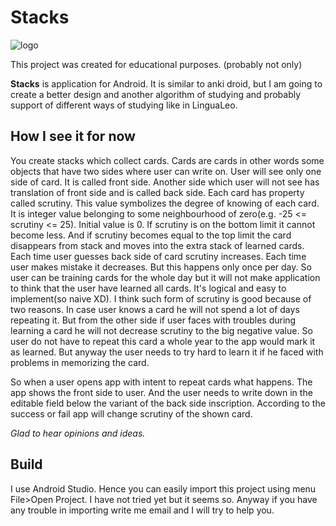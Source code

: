 # Stacks

![logo](D:\AndroidStudioProjects\Stacks\app\src\main\res\mipmap-xxhdpi\ic_launcher.png)

This project was created for educational purposes. (probably not only)

**Stacks** is application for Android. It is similar to anki droid, but I am going to
create a better design and another algorithm of studying and probably support of different ways of
studying like in LinguaLeo.

How I see it for now
---

You create stacks which collect cards. Cards are cards in other words  some objects that
have two sides where user can write on. User will see only one side of card. It is called front
side. Another side which user will not see has translation of front side and is called back side.
Each card has property called scrutiny. This value symbolizes the degree of knowing of each card.
It is integer value belonging to some neighbourhood of zero(e.g. -25 <= scrutiny <= 25). Initial
value is 0. If scrutiny is on the bottom limit it cannot become less. And if scrutiny becomes equal
to the top limit the card disappears from stack and moves into the extra stack of learned
cards. Each time user guesses back side of card scrutiny increases. Each time user makes mistake
it decreases. But this happens only once per day. So user can be training cards for the whole day
but it will not make application to think that the user have learned all cards. It's logical and
easy to implement(so naive XD). I think such form of scrutiny is good because of two reasons. In
case user knows a card he will not spend a lot of days repeating it. But from the other side if
user faces with troubles during learning a card he will not decrease scrutiny to the big negative
value. So user do not have to repeat this card a whole year to the app would mark it as learned.
But anyway the user needs to try hard to learn it if he faced with problems in memorizing the card.

So when a user opens app with intent to repeat cards what happens. The app shows the front side to
user. And the user needs to write down in the editable field below the variant of the back side
inscription. According to the success or fail app will change scrutiny of the shown card.

*Glad to hear opinions and ideas.*

Build
---

I use Android Studio. Hence you can easily import this project using menu File>Open Project. I have
not tried yet but it seems so. Anyway if you have any trouble in importing write me email and I will
try to help you.
